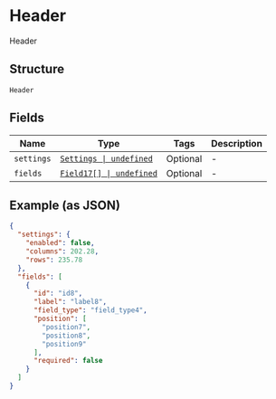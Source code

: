 
# Header

Header

## Structure

`Header`

## Fields

| Name | Type | Tags | Description |
|  --- | --- | --- | --- |
| `settings` | [`Settings \| undefined`](../../doc/models/settings.md) | Optional | - |
| `fields` | [`Field17[] \| undefined`](../../doc/models/field-17.md) | Optional | - |

## Example (as JSON)

```json
{
  "settings": {
    "enabled": false,
    "columns": 202.28,
    "rows": 235.78
  },
  "fields": [
    {
      "id": "id8",
      "label": "label8",
      "field_type": "field_type4",
      "position": [
        "position7",
        "position8",
        "position9"
      ],
      "required": false
    }
  ]
}
```

